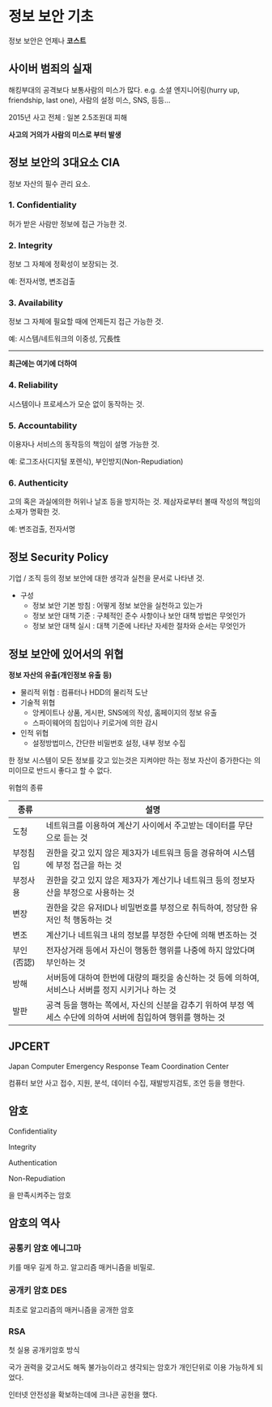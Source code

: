 # 정보 보안 기초

정보 보안은 언제나 **코스트**

## 사이버 범죄의 실재

해킹부대의 공격보다 보통사람의 미스가 많다.
e.g. 소셜 엔지니어링(hurry up, friendship, last one), 사람의 설정 미스, SNS, 등등...

2015년 사고 전체 : 일본 2.5조원대 피해

**사고의 거의가 사람의 미스로 부터 발생**

## 정보 보안의 3대요소 CIA

정보 자산의 필수 관리 요소.

### 1. Confidentiality

허가 받은 사람만 정보에 접근 가능한 것.

### 2. Integrity

정보 그 자체에 정확성이 보장되는 것.

예: 전자서명, 변조검출

### 3. Availability

정보 그 자체에 필요할 때에 언제든지 접근 가능한 것.

예: 시스템/네트워크의 이중성, 冗長性

---

**최근에는 여기에 더하여**

### 4. Reliability

시스템이나 프로세스가 모순 없이 동작하는 것.

### 5. Accountability

이용자나 서비스의 동작등의 책임이 설명 가능한 것.

예: 로그조사(디지털 포렌식), 부인방지(Non-Repudiation)

### 6. Authenticity

고의 혹은 과실에의한 허위나 날조 등을 방지하는 것. 제삼자로부터 볼때 작성의 책임의 소재가 명확한 것.

예: 변조검출, 전자서명

## 정보 Security Policy

기업 / 조직 등의 정보 보안에 대한 생각과 실천을 문서로 나타낸 것.

- 구성
  - 정보 보안 기본 방침 : 어떻게 정보 보안을 실천하고 있는가
  - 정보 보안 대책 기준 : 구체적인 준수 사항이나 보안 대책 방법은 무엇인가
  - 정보 보안 대책 실시 : 대책 기준에 나타난 자세한 절차와 순서는 무엇인가

## 정보 보안에 있어서의 위협

**정보 자산의 유출(개인정보 유출 등)**

- 물리적 위협 : 컴퓨터나 HDD의 물리적 도난
- 기술적 위협
  - 앙케이트나 상품, 게시판, SNS에의 작성, 홈페이지의 정보 유출
  - 스파이웨어의 침입이나 키로거에 의한 감시
- 인적 위협
  - 설정방법미스, 간단한 비밀번호 설정, 내부 정보 수집

한 정보 시스템이 모든 정보를 갖고 있는것은 지켜야만 하는 정보 자산이 증가한다는 의미이므로 반드시 좋다고 할 수 없다.

위협의 종류

|종류|설명|
| ----| ----|
|도청|네트워크를 이용하여 계산기 사이에서 주고받는 데이터를 무단으로 듣는 것|
|부정침입|권한을 갖고 있지 않은 제3자가 네트워크 등을 경유하여 시스템에 부정 접근을 하는 것|
|부정사용|권한을 갖고 있지 않은 제3자가 계산기나 네트워크 등의 정보자산을 부정으로 사용하는 것|
|변장|권한을 갖은 유저ID나 비밀번호를 부정으로 취득하여, 정당한 유저인 척 행동하는 것|
|변조|계산기나 네트워크 내의 정보를 부정한 수단에 의해 변조하는 것|
|부인(否認)|전자상거래 등에서 자신이 행동한 행위를 나중에 하지 않았다며 부인하는 것|
|방해|서버등에 대하여 한번에 대량의 패킷을 송신하는 것 등에 의하여, 서비스나 서버를 정지 시키거나 하는 것|
|발판|공격 등을 행하는 쪽에서, 자신의 신분을 감추기 위하여 부정 엑세스 수단에 의하여 서버에 침입하여 행위를 행하는 것|

## JPCERT

Japan Computer Emergency Response Team Coordination Center

컴퓨터 보안 사고 접수, 지원, 분석, 데이터 수집, 재발방지검토, 조언 등을 행한다.

## 암호

Confidentiality

Integrity

Authentication

Non-Repudiation

을 만족시켜주는 암호

## 암호의 역사

### 공통키 암호 에니그마

키를 매우 길게 하고. 알고리즘 매커니즘을 비밀로.

### 공개키 암호 DES

최초로 알고리즘의 매커니즘을 공개한 암호

### RSA

첫 실용 공개키암호 방식

국가 권력을 갖고서도 해독 불가능이라고 생각되는 암호가 개인단위로 이용 가능하게 되었다.

인터넷 안전성을 확보하는데에 크나큰 공헌을 했다.
